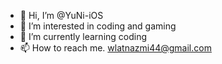 - 👋 Hi, I’m @YuNi-iOS
- 👀 I’m interested in coding and gaming
- 🌱 I’m currently learning coding
- 📫 How to reach me. wlatnazmi44@gmail.com

<!---
YuNi-iOS/YuNi-iOS is a ✨ special ✨ repository because its `README.md` (this file) appears on your GitHub profile.
You can click the Preview link to take a look at your changes.
--->
